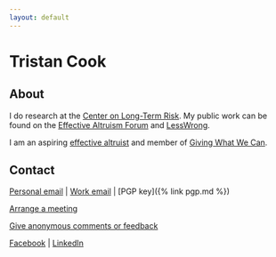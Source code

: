 ```yaml
---
layout: default
---
```


# Tristan Cook

## About

I do research at the [Center on Long-Term Risk](https://longtermrisk.org/). My public work can be found on the [Effective Altruism Forum](https://forum.effectivealtruism.org/users/tristan-cook) and [LessWrong](https://forum.effectivealtruism.org/users/tristan-cook).

I am an aspiring [effective altruist](https://www.effectivealtruism.org/) and member of [Giving What We Can](https://www.givingwhatwecan.org).

## Contact

[Personal email](mailto:tnjnck@gmail.com) \| [Work email](mailto:tristan.cook@longtermrisk.org) \| [PGP key]({% link pgp.md %}) 

[Arrange a meeting](https://calendly.com/tristancook/meet)

[Give anonymous comments or feedback](https://www.admonymous.co/tristancook)

[Facebook](https://www.facebook.com/tristan.cook.0/) \| [LinkedIn](https://www.facebook.com/tristan.cook.0/)